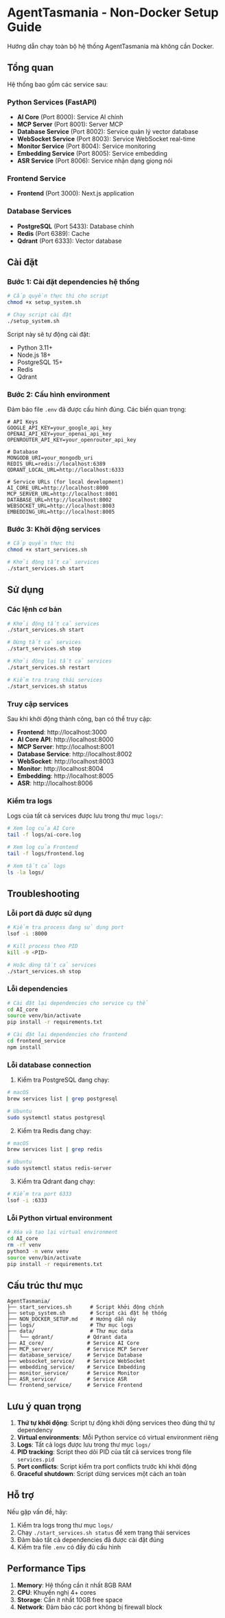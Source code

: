# AgentTasmania - Non-Docker Setup Guide

Hướng dẫn chạy toàn bộ hệ thống AgentTasmania mà không cần Docker.

## Tổng quan

Hệ thống bao gồm các service sau:

### Python Services (FastAPI)
- **AI Core** (Port 8000): Service AI chính
- **MCP Server** (Port 8001): Server MCP 
- **Database Service** (Port 8002): Service quản lý vector database
- **WebSocket Service** (Port 8003): Service WebSocket real-time
- **Monitor Service** (Port 8004): Service monitoring
- **Embedding Service** (Port 8005): Service embedding
- **ASR Service** (Port 8006): Service nhận dạng giọng nói

### Frontend Service
- **Frontend** (Port 3000): Next.js application

### Database Services
- **PostgreSQL** (Port 5433): Database chính
- **Redis** (Port 6389): Cache
- **Qdrant** (Port 6333): Vector database

## Cài đặt

### Bước 1: Cài đặt dependencies hệ thống

```bash
# Cấp quyền thực thi cho script
chmod +x setup_system.sh

# Chạy script cài đặt
./setup_system.sh
```

Script này sẽ tự động cài đặt:
- Python 3.11+
- Node.js 18+
- PostgreSQL 15+
- Redis
- Qdrant

### Bước 2: Cấu hình environment

Đảm bảo file `.env` đã được cấu hình đúng. Các biến quan trọng:

```env
# API Keys
GOOGLE_API_KEY=your_google_api_key
OPENAI_API_KEY=your_openai_api_key
OPENROUTER_API_KEY=your_openrouter_api_key

# Database
MONGODB_URI=your_mongodb_uri
REDIS_URL=redis://localhost:6389
QDRANT_LOCAL_URL=http://localhost:6333

# Service URLs (for local development)
AI_CORE_URL=http://localhost:8000
MCP_SERVER_URL=http://localhost:8001
DATABASE_URL=http://localhost:8002
WEBSOCKET_URL=http://localhost:8003
EMBEDDING_URL=http://localhost:8005
```

### Bước 3: Khởi động services

```bash
# Cấp quyền thực thi
chmod +x start_services.sh

# Khởi động tất cả services
./start_services.sh start
```

## Sử dụng

### Các lệnh cơ bản

```bash
# Khởi động tất cả services
./start_services.sh start

# Dừng tất cả services  
./start_services.sh stop

# Khởi động lại tất cả services
./start_services.sh restart

# Kiểm tra trạng thái services
./start_services.sh status
```

### Truy cập services

Sau khi khởi động thành công, bạn có thể truy cập:

- **Frontend**: http://localhost:3000
- **AI Core API**: http://localhost:8000
- **MCP Server**: http://localhost:8001
- **Database Service**: http://localhost:8002
- **WebSocket**: http://localhost:8003
- **Monitor**: http://localhost:8004
- **Embedding**: http://localhost:8005
- **ASR**: http://localhost:8006

### Kiểm tra logs

Logs của tất cả services được lưu trong thư mục `logs/`:

```bash
# Xem log của AI Core
tail -f logs/ai-core.log

# Xem log của Frontend
tail -f logs/frontend.log

# Xem tất cả logs
ls -la logs/
```

## Troubleshooting

### Lỗi port đã được sử dụng

```bash
# Kiểm tra process đang sử dụng port
lsof -i :8000

# Kill process theo PID
kill -9 <PID>

# Hoặc dừng tất cả services
./start_services.sh stop
```

### Lỗi dependencies

```bash
# Cài đặt lại dependencies cho service cụ thể
cd AI_core
source venv/bin/activate
pip install -r requirements.txt

# Cài đặt lại dependencies cho frontend
cd frontend_service
npm install
```

### Lỗi database connection

1. Kiểm tra PostgreSQL đang chạy:
```bash
# macOS
brew services list | grep postgresql

# Ubuntu
sudo systemctl status postgresql
```

2. Kiểm tra Redis đang chạy:
```bash
# macOS  
brew services list | grep redis

# Ubuntu
sudo systemctl status redis-server
```

3. Kiểm tra Qdrant đang chạy:
```bash
# Kiểm tra port 6333
lsof -i :6333
```

### Lỗi Python virtual environment

```bash
# Xóa và tạo lại virtual environment
cd AI_core
rm -rf venv
python3 -m venv venv
source venv/bin/activate
pip install -r requirements.txt
```

## Cấu trúc thư mục

```
AgentTasmania/
├── start_services.sh      # Script khởi động chính
├── setup_system.sh        # Script cài đặt hệ thống
├── NON_DOCKER_SETUP.md    # Hướng dẫn này
├── logs/                  # Thư mục logs
├── data/                  # Thư mục data
│   └── qdrant/           # Qdrant data
├── AI_core/              # Service AI Core
├── MCP_server/           # Service MCP Server
├── database_service/     # Service Database
├── websocket_service/    # Service WebSocket
├── embedding_service/    # Service Embedding
├── monitor_service/      # Service Monitor
├── ASR_service/          # Service ASR
└── frontend_service/     # Service Frontend
```

## Lưu ý quan trọng

1. **Thứ tự khởi động**: Script tự động khởi động services theo đúng thứ tự dependency
2. **Virtual environments**: Mỗi Python service có virtual environment riêng
3. **Logs**: Tất cả logs được lưu trong thư mục `logs/`
4. **PID tracking**: Script theo dõi PID của tất cả services trong file `services.pid`
5. **Port conflicts**: Script kiểm tra port conflicts trước khi khởi động
6. **Graceful shutdown**: Script dừng services một cách an toàn

## Hỗ trợ

Nếu gặp vấn đề, hãy:

1. Kiểm tra logs trong thư mục `logs/`
2. Chạy `./start_services.sh status` để xem trạng thái services
3. Đảm bảo tất cả dependencies đã được cài đặt đúng
4. Kiểm tra file `.env` có đầy đủ cấu hình

## Performance Tips

1. **Memory**: Hệ thống cần ít nhất 8GB RAM
2. **CPU**: Khuyến nghị 4+ cores
3. **Storage**: Cần ít nhất 10GB free space
4. **Network**: Đảm bảo các port không bị firewall block
